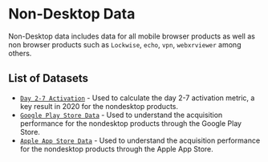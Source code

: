 # Non-Desktop Data

Non-Desktop data includes data for all mobile browser products as well as non browser products such as `Lockwise`, `echo`, `vpn`, `webxrviewer` among others.   

## List of Datasets

- [`Day 2-7 Activation`](../../../datasets/non_desktop/day_2_7_activation/reference.md) - Used to calculate the day 2-7 activation metric, a key result in 2020 for the nondesktop products.
- [`Google Play Store Data`](../../../datasets/non_desktop/google_play_store/reference.md) - Used to understand the acquisition performance for the nondesktop products through the Google Play Store.
- [`Apple App Store Data`](../../../datasets/non_desktop/apple_app_store/reference.md) - Used to understand the acquisition performance for the nondesktop products through the Apple App Store.


